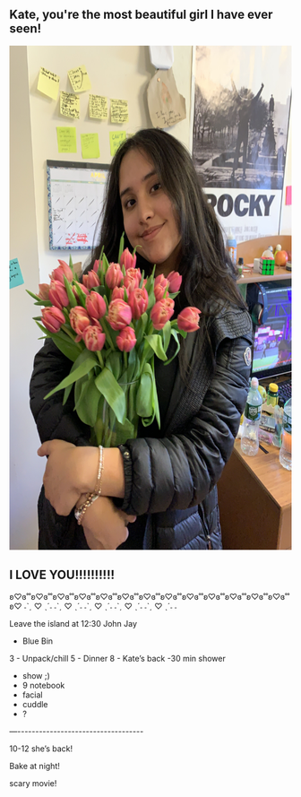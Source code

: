 <h2>Kate, you're the most beautiful girl I have ever seen!</h2> 
<html>
<body>

<img src="IMG-2883.jpg" alt="Trulli" width="700" height="900">

</body>
</html>
<h2>I LOVE YOU!!!!!!!!!!</h2>
ʚ♡ɞ˚˚ʚ♡ɞ˚˚ʚ♡ɞ˚˚ʚ♡ɞ˚˚ʚ♡ɞ˚˚ʚ♡ɞ˚˚ʚ♡ɞ˚˚ʚ♡ɞ˚˚ʚ♡ɞ˚˚ʚ♡ɞ˚˚ʚ♡ɞ˚˚ʚ♡ɞ˚˚ʚ♡ɞ˚˚ʚ♡
 ˗ˋˏ ♡ ˎˊ˗ ˗ˋˏ ♡ ˎˊ˗ ˗ˋˏ ♡ ˎˊ˗ ˗ˋˏ ♡ ˎˊ˗ ˗ˋˏ ♡ ˎˊ˗ ˗
 
 
 
 Leave the island at 12:30
John Jay
 - Blue Bin

3 - Unpack/chill
5 - Dinner
8 - Kate’s back
-30 min shower
- show ;)
- 9 notebook
- facial
- cuddle
- ? 

—-----------------------------------

10-12 she’s back!

 Bake at night!
 
 scary movie!

